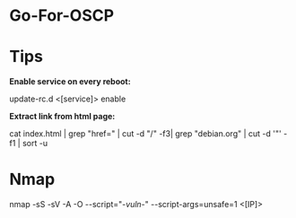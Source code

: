# Go-For-OSCP

# Tips
<b>Enable service on every reboot:</b>

update-rc.d <[service]> enable

<b>Extract link from html page:</b>

cat index.html | grep "href=" | cut -d "/" -f3| grep "debian.org" | cut -d '"' -f1 | sort -u





# Nmap
nmap -sS -sV -A -O --script="*-vuln-*" --script-args=unsafe=1 <[IP]>
